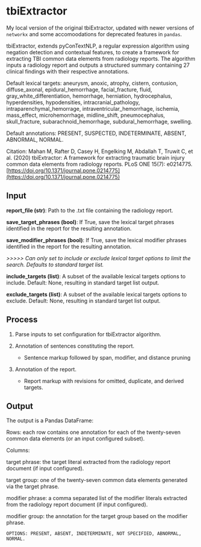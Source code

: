 # tbiExtractor

My local version of the original tbiExtractor, updated with newer versions of `networkx` and some accomoodations for deprecated features in `pandas`.

tbiExtractor, extends pyConTextNLP, a regular expression algorithm using negation detection and contextual features, to create a framework for extracting TBI common data elements from radiology reports. The algorithm inputs a radiology report and outputs a structured summary containing 27 clinical findings with their respective annotations.

Default lexical targets: aneurysm, anoxic, atrophy, cistern, contusion, diffuse_axonal, epidural_hemorrhage, facial_fracture, fluid, gray_white_differentiation, hemorrhage, herniation, hydrocephalus, hyperdensities, hypodensities, intracranial_pathology, intraparenchymal_hemorrage, intraventricular_hemorrhage, ischemia, mass_effect, microhemorrhage, midline_shift, pneumocephalus, skull_fracture, subarachnoid_hemorrhage, subdural_hemorrhage, swelling.

Default annotations: PRESENT, SUSPECTED, INDETERMINATE, ABSENT, ABNORMAL, NORMAL.

Citation: Mahan M, Rafter D, Casey H, Engelking M, Abdallah T, Truwit C, et al. (2020) tbiExtractor: A framework for extracting traumatic brain injury common data elements from radiology reports. PLoS ONE 15(7): e0214775. [https://doi.org/10.1371/journal.pone.0214775](https://doi.org/10.1371/journal.pone.0214775)

## Input

**report_file (str)**: Path to the .txt file containing the radiology report.

**save_target_phrases (bool)**:  If True, save the lexical target phrases identified in the report for the resulting annotation.

**save_modifier_phrases (bool)**: If True, save the lexical modifier phrases identified in the report for the resulting annotation.

*>>>>> Can only set to include or exclude lexical target options to limit the search. Defaults to standard target list.*

**include_targets (list)**: A subset of the available lexical targets options to include. Default: None, resulting in standard target list output.

**exclude_targets (list)**: A subset of the available lexical targets options to exclude. Default: None, resulting in standard target list output.


## Process

1. Parse inputs to set configuration for tbiExtractor algorithm.

2. Annotation of sentences constituting the report.
	- Sentence markup followed by span, modifier, and distance pruning

3. Annotation of the report.
	- Report markup with revisions for omitted, duplicate, and derived targets.


## Output

The output is a Pandas DataFrame:

Rows: each row contains one annotation for each of the twenty-seven common data elements (or an input configured subset).

Columns:

target phrase: the target literal extracted from the radiology report document (if input configured).

target group: one of the twenty-seven common data elements generated via the target phrase.

modifier phrase: a comma separated list of the modifier literals extracted from the radiology report document (if input configured).

modifier group: the annotation for the target group based on the modifier phrase.

	OPTIONS: PRESENT, ABSENT, INDETERMINATE, NOT SPECIFIED, ABNORMAL, NORMAL.
